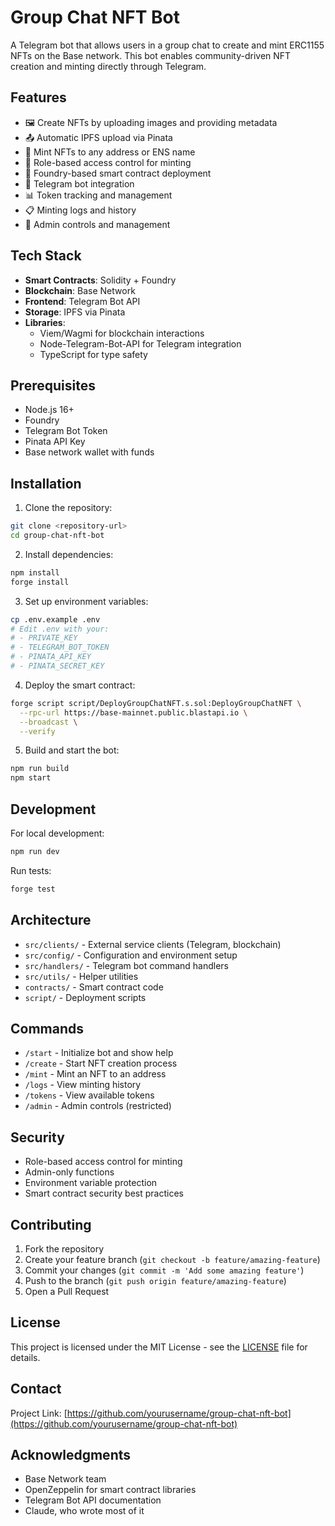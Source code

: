 # Group Chat NFT Bot

A Telegram bot that allows users in a group chat to create and mint ERC1155 NFTs on the Base network. This bot enables community-driven NFT creation and minting directly through Telegram.

## Features

- 🖼️ Create NFTs by uploading images and providing metadata
- 📤 Automatic IPFS upload via Pinata
- 🔄 Mint NFTs to any address or ENS name
- 🔐 Role-based access control for minting
- 📝 Foundry-based smart contract deployment
- 🤖 Telegram bot integration
- 📊 Token tracking and management
- 📋 Minting logs and history
- 👥 Admin controls and management

## Tech Stack

- **Smart Contracts**: Solidity + Foundry
- **Blockchain**: Base Network
- **Frontend**: Telegram Bot API
- **Storage**: IPFS via Pinata
- **Libraries**: 
  - Viem/Wagmi for blockchain interactions
  - Node-Telegram-Bot-API for Telegram integration
  - TypeScript for type safety

## Prerequisites

- Node.js 16+
- Foundry
- Telegram Bot Token
- Pinata API Key
- Base network wallet with funds

## Installation

1. Clone the repository:

```bash
git clone <repository-url>
cd group-chat-nft-bot
```

2. Install dependencies:
```bash
npm install
forge install
```

3. Set up environment variables:
```bash
cp .env.example .env
# Edit .env with your:
# - PRIVATE_KEY
# - TELEGRAM_BOT_TOKEN
# - PINATA_API_KEY
# - PINATA_SECRET_KEY
```

4. Deploy the smart contract:
```bash
forge script script/DeployGroupChatNFT.s.sol:DeployGroupChatNFT \
  --rpc-url https://base-mainnet.public.blastapi.io \
  --broadcast \
  --verify
```

5. Build and start the bot:
```bash
npm run build
npm start
```

## Development

For local development:
```bash
npm run dev
```

Run tests:
```bash
forge test
```

## Architecture

- `src/clients/` - External service clients (Telegram, blockchain)
- `src/config/` - Configuration and environment setup
- `src/handlers/` - Telegram bot command handlers
- `src/utils/` - Helper utilities
- `contracts/` - Smart contract code
- `script/` - Deployment scripts

## Commands

- `/start` - Initialize bot and show help
- `/create` - Start NFT creation process
- `/mint` - Mint an NFT to an address
- `/logs` - View minting history
- `/tokens` - View available tokens
- `/admin` - Admin controls (restricted)

## Security

- Role-based access control for minting
- Admin-only functions
- Environment variable protection
- Smart contract security best practices

## Contributing

1. Fork the repository
2. Create your feature branch (`git checkout -b feature/amazing-feature`)
3. Commit your changes (`git commit -m 'Add some amazing feature'`)
4. Push to the branch (`git push origin feature/amazing-feature`)
5. Open a Pull Request

## License

This project is licensed under the MIT License - see the [LICENSE](LICENSE) file for details.

## Contact

Project Link: [https://github.com/yourusername/group-chat-nft-bot](https://github.com/yourusername/group-chat-nft-bot)

## Acknowledgments

- Base Network team
- OpenZeppelin for smart contract libraries
- Telegram Bot API documentation
- Claude, who wrote most of it 


